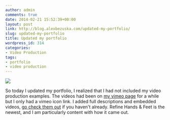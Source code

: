 ```yaml
---
author: admin
comments: true
date: 2014-02-21 15:52:39+00:00
layout: post
link: http://blog.alexbezuska.com/updated-my-portfolio/
slug: updated-my-portfolio
title: Updated my portfolio
wordpress_id: 314
categories:
- Video Production
tags:
- portfolio
- video production
---
```


[![](/images/2014/02/alex-bezuska-video-production.png)](http://portfolio.alexbezuska.com/video_production.php)


So today I updated my portfolio, I realized that I had not included my video production examples. The videos had been on [my vimeo page](https://vimeo.com/abezuskadesign) for a while but I only had a vimeo icon link. I added full descriptions and embedded videos, [go check them out](http://portfolio.alexbezuska.com/video_production.php) if you haven't already. Refine Hands & Feet is the newest, and I am particularly content with how it came out.
